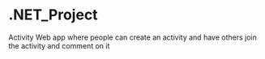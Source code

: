 # .NET_Project
Activity Web app where people can create an activity and have others join the activity and comment on it
